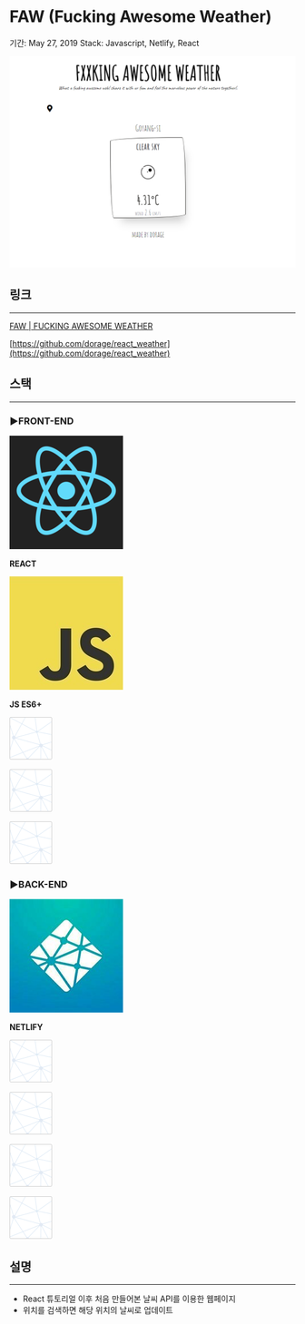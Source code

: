 # FAW (Fucking Awesome Weather)

기간: May 27, 2019
Stack: Javascript, Netlify, React

![FAW%20(Fucking%20Awesome%20Weather)%20091c02c32bcc4a8e9f1982364f422375/--1.png](FAW%20(Fucking%20Awesome%20Weather)%20091c02c32bcc4a8e9f1982364f422375/--1.png)

## 링크

---

[FAW | FUCKING AWESOME WEATHER](https://fawapp.netlify.app/)

[https://github.com/dorage/react_weather](https://github.com/dorage/react_weather)

## 스택

---

### ▶FRONT-END

![OYIaJ1KK.png](FAW%20(Fucking%20Awesome%20Weather)%20091c02c32bcc4a8e9f1982364f422375/OYIaJ1KK.png)

**REACT**

![javascript.jpeg](FAW%20(Fucking%20Awesome%20Weather)%20091c02c32bcc4a8e9f1982364f422375/javascript.jpeg)

**JS ES6+**

![empty-logo-square.png](FAW%20(Fucking%20Awesome%20Weather)%20091c02c32bcc4a8e9f1982364f422375/empty-logo-square.png)

![empty-logo-square.png](FAW%20(Fucking%20Awesome%20Weather)%20091c02c32bcc4a8e9f1982364f422375/empty-logo-square.png)

![empty-logo-square.png](FAW%20(Fucking%20Awesome%20Weather)%20091c02c32bcc4a8e9f1982364f422375/empty-logo-square.png)

### ▶BACK-END

![default_5dfbb146cf22182bca88c7d07f2515a5888fc12a.jpg](FAW%20(Fucking%20Awesome%20Weather)%20091c02c32bcc4a8e9f1982364f422375/default_5dfbb146cf22182bca88c7d07f2515a5888fc12a.jpg)

**NETLIFY**

![empty-logo-square.png](FAW%20(Fucking%20Awesome%20Weather)%20091c02c32bcc4a8e9f1982364f422375/empty-logo-square.png)

![empty-logo-square.png](FAW%20(Fucking%20Awesome%20Weather)%20091c02c32bcc4a8e9f1982364f422375/empty-logo-square.png)

![empty-logo-square.png](FAW%20(Fucking%20Awesome%20Weather)%20091c02c32bcc4a8e9f1982364f422375/empty-logo-square.png)

![empty-logo-square.png](FAW%20(Fucking%20Awesome%20Weather)%20091c02c32bcc4a8e9f1982364f422375/empty-logo-square.png)

## 설명

---

- React 튜토리얼 이후 처음 만들어본 날씨 API를 이용한 웹페이지
- 위치를 검색하면 해당 위치의 날씨로 업데이트